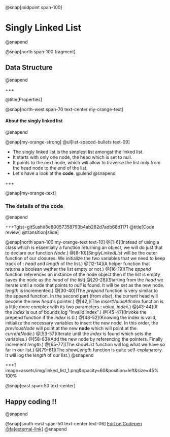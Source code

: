@snap[midpoint span-100]
# Singly Linked List
@snapend

@snap[north span-100 fragment]
## **Data Structure**
@snapend

+++

@title[Properties]

@snap[north-west span-70 text-center my-orange-text]
#### About the singly linked list
@snapend

@snap[my-orange-strong]
@ul[list-spaced-bullets text-09]
- The singly linked list is the simplest list amongst the linked list.
- It starts with only one node, the head which is set to null.
- It points to the next node, which will allow to traverse the list only from the head node to the end of the list.
- Let's have a look at the **code**.
@ulend
@snapend

+++

@snap[my-orange-text]
### The details of the code
@snapend

+++?gist=gitSushi/6e80057358793b4ab282d7adb68d1171
@title[Code review]
@transition[slide]

@snap[north span-100 my-orange-text text-10]
@[1-6](Instead of using a class which is essentially a function returning an object, we will do just that to declare our function *Node*.)
@[8-10](*SinglyLinkedList* will be the outer function of our closures. We initialize the two variables that we need to keep track of : *head* and *length* of the list.)
@[12-14](A helper function that returns a boolean wether the list empty or not.)
@[16-19](The *append* function references an instance of the node object then if the list is empty saves the node as the *head* of the list)
@[20-28](Starting from the *head* we iterate until a node that points to *null* is found. It will be set as the new node. *length* is incremented.)
@[30-40](The *prepend* function is very similar to the append function. In the second part (from *else*), the current head will become the new *head*'s pointer.)
@[42,](The *insertValueAtIndex* function is a little more complex with its two parameters : *value*, *index*.)
@[43-44](If the *index* is out of bounds log "Invalid index".)
@[45-47](Invoke the prepend function if the *index* is 0.)
@[48-52](Knowing the index is valid, initialize the necessary variables to insert the new node. In this order, the *previousNode* will point at the new **node** which will point at the *currentNode*.)
@[53-57](Iterate until the *index* is found which sets the variables.)
@[58-63](Add the new node by referencing the pointers. Finally increment *length*.)
@[65-77](The *showList* function will log what we have so far in our list.)
@[79-81](The *showLength* function is quite self-explanatory. It will log the *length* of our list.)
@snapend

+++?image=assets/img/linked_list_1.png&opacity=60&position=left&size=45% 100%

@snap[east span-50 text-center]
## Happy **coding** !!
@snapend

@snap[south-east span-50 text-center text-06]
[Edit on Codepen @fa[external-link]](https://codepen.io/gitsushi/pen/xxVBOxN/right?editors=0012)
@snapend
